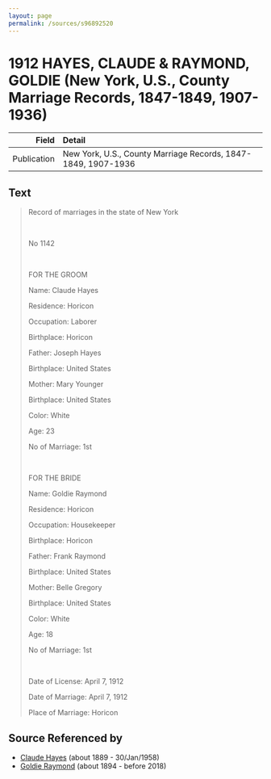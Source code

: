 ```yaml
---
layout: page
permalink: /sources/s96892520
---
```


# 1912 HAYES, CLAUDE & RAYMOND, GOLDIE (New York, U.S., County Marriage Records, 1847-1849, 1907-1936)

Field | Detail
---:|:---
Publication | New York, U.S., County Marriage Records, 1847-1849, 1907-1936

## Text

> Record of marriages in the state of New York
>
> <br/>
>
> No 1142
>
> <br/>
>
> FOR THE GROOM
>
> Name: Claude Hayes
>
> Residence: Horicon
>
> Occupation: Laborer
>
> Birthplace: Horicon
>
> Father: Joseph Hayes
>
> Birthplace: United States
>
> Mother: Mary Younger
>
> Birthplace: United States
>
> Color: White
>
> Age: 23
>
> No of Marriage: 1st
>
> <br/>
>
> FOR THE BRIDE
>
> Name: Goldie Raymond
>
> Residence: Horicon
>
> Occupation: Housekeeper
>
> Birthplace: Horicon
>
> Father: Frank Raymond
>
> Birthplace: United States
>
> Mother: Belle Gregory
>
> Birthplace: United States
>
> Color: White
>
> Age: 18
>
> No of Marriage: 1st
>
> <br/>
>
> Date of License: April 7, 1912
>
> Date of Marriage: April 7, 1912
>
> Place of Marriage: Horicon
>

## Source Referenced by

* [Claude Hayes](../people/@99088640@-claude-hayes-b1889-d1958-1-30.md) (about 1889 - 30/Jan/1958)
* [Goldie Raymond](../people/@2876469@-goldie-raymond-b1894-d2018.md) (about 1894 - before 2018)
